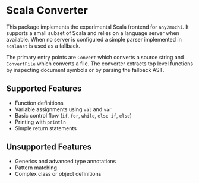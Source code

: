 # Scala Converter

This package implements the experimental Scala frontend for `any2mochi`.
It supports a small subset of Scala and relies on a language server when
available.  When no server is configured a simple parser implemented in
`scalaast` is used as a fallback.

The primary entry points are `Convert` which converts a source string and
`ConvertFile` which converts a file.  The converter extracts top level
functions by inspecting document symbols or by parsing the fallback AST.

## Supported Features
- Function definitions
- Variable assignments using `val` and `var`
- Basic control flow (`if`, `for`, `while`, `else if`, `else`)
- Printing with `println`
- Simple return statements

## Unsupported Features
- Generics and advanced type annotations
- Pattern matching
- Complex class or object definitions
